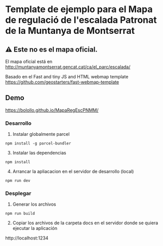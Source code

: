 
# Template de ejemplo para el Mapa de regulació de l'escalada Patronat de la Muntanya de Montserrat

## :warning: **Este no es el mapa oficial.**

El mapa oficial está en http://muntanyamontserrat.gencat.cat/ca/el_parc/escalada/

Basado en el Fast and tiny JS and HTML webmap template https://github.com/geostarters/fast-webmap-template

## Demo
https://bolollo.github.io/MapaRegEscPNMM/

### Desarrollo

1. Instalar globalmente parcel
```
npm install -g parcel-bundler
```

3. Instalar las dependencias
```
npm install
```

4. Arrancar la apliacacion en el servidor de desarrollo (local)
```
npm run dev
```

### Desplegar

1. Generar los archivos
```
npm run build
```

2. Copiar los archivos de la carpeta docs en el servidor donde se quiera ejecutar la aplicación 



http://localhost:1234



